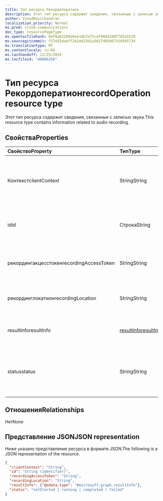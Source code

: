 ```yaml
---
title: Тип ресурса Рекордоператион
description: Этот тип ресурса содержит сведения, связанные с записью звука.
author: VinodRavichandran
localization_priority: Normal
ms.prod: cloud-communications
doc_type: resourcePageType
ms.openlocfilehash: b4f0a62204a6ee1db7e75caf9044288f705a5529
ms.sourcegitcommit: f27e81daeff242e623d1a3627405667310395734
ms.translationtype: MT
ms.contentlocale: ru-RU
ms.lasthandoff: 12/25/2019
ms.locfileid: "40866256"
---
```

# <a name="recordoperation-resource-type"></a><span data-ttu-id="0e0c2-103">Тип ресурса Рекордоператион</span><span class="sxs-lookup"><span data-stu-id="0e0c2-103">recordOperation resource type</span></span>

<span data-ttu-id="0e0c2-104">Этот тип ресурса содержит сведения, связанные с записью звука.</span><span class="sxs-lookup"><span data-stu-id="0e0c2-104">This resource type contains information related to audio recording.</span></span>

## <a name="properties"></a><span data-ttu-id="0e0c2-105">Свойства</span><span class="sxs-lookup"><span data-stu-id="0e0c2-105">Properties</span></span>

| <span data-ttu-id="0e0c2-106">Свойство</span><span class="sxs-lookup"><span data-stu-id="0e0c2-106">Property</span></span>                       | <span data-ttu-id="0e0c2-107">Тип</span><span class="sxs-lookup"><span data-stu-id="0e0c2-107">Type</span></span>                        | <span data-ttu-id="0e0c2-108">Описание</span><span class="sxs-lookup"><span data-stu-id="0e0c2-108">Description</span></span>                                                                                                                                       |
| :----------------------------- | :---------------------------| :-------------------------------------------------------------------------------------------------------------------------------------------------|
| <span data-ttu-id="0e0c2-109">Контекст</span><span class="sxs-lookup"><span data-stu-id="0e0c2-109">clientContext</span></span>                  | <span data-ttu-id="0e0c2-110">String</span><span class="sxs-lookup"><span data-stu-id="0e0c2-110">String</span></span>                      | <span data-ttu-id="0e0c2-111">Уникальная строка контекста клиента.</span><span class="sxs-lookup"><span data-stu-id="0e0c2-111">Unique Client Context string.</span></span> <span data-ttu-id="0e0c2-112">Максимальный лимит — 256 символов.</span><span class="sxs-lookup"><span data-stu-id="0e0c2-112">Max limit is 256 chars.</span></span>                                                                                                                               |
| <span data-ttu-id="0e0c2-113">id</span><span class="sxs-lookup"><span data-stu-id="0e0c2-113">id</span></span>                             | <span data-ttu-id="0e0c2-114">Строка</span><span class="sxs-lookup"><span data-stu-id="0e0c2-114">String</span></span>                      | <span data-ttu-id="0e0c2-115">Идентификатор операции сервера. Только для чтения.</span><span class="sxs-lookup"><span data-stu-id="0e0c2-115">The server operation id. Read-only.</span></span>                                                                                              |
| <span data-ttu-id="0e0c2-116">рекордингакцесстокен</span><span class="sxs-lookup"><span data-stu-id="0e0c2-116">recordingAccessToken</span></span>           | <span data-ttu-id="0e0c2-117">String</span><span class="sxs-lookup"><span data-stu-id="0e0c2-117">String</span></span>                      | <span data-ttu-id="0e0c2-118">Маркер доступа, необходимый для получения записи.</span><span class="sxs-lookup"><span data-stu-id="0e0c2-118">The access token required to retrieve the recording.</span></span>                                                                                              |
| <span data-ttu-id="0e0c2-119">рекординглокатион</span><span class="sxs-lookup"><span data-stu-id="0e0c2-119">recordingLocation</span></span>              | <span data-ttu-id="0e0c2-120">String</span><span class="sxs-lookup"><span data-stu-id="0e0c2-120">String</span></span>                      | <span data-ttu-id="0e0c2-121">Расположение, в котором находится запись.</span><span class="sxs-lookup"><span data-stu-id="0e0c2-121">The location where the recording is located.</span></span>                                                                                                      |
| <span data-ttu-id="0e0c2-122">resultInfo</span><span class="sxs-lookup"><span data-stu-id="0e0c2-122">resultInfo</span></span>                     | [<span data-ttu-id="0e0c2-123">resultInfo</span><span class="sxs-lookup"><span data-stu-id="0e0c2-123">resultInfo</span></span>](resultinfo.md) | <span data-ttu-id="0e0c2-124">Сведения о результате.</span><span class="sxs-lookup"><span data-stu-id="0e0c2-124">The result information.</span></span>  <span data-ttu-id="0e0c2-125">Только для чтения.</span><span class="sxs-lookup"><span data-stu-id="0e0c2-125">Read-only.</span></span>                                                                                              |
| <span data-ttu-id="0e0c2-126">status</span><span class="sxs-lookup"><span data-stu-id="0e0c2-126">status</span></span>                         | <span data-ttu-id="0e0c2-127">String</span><span class="sxs-lookup"><span data-stu-id="0e0c2-127">String</span></span>                      | <span data-ttu-id="0e0c2-128">Возможные значения: `notStarted`, `running`, `completed`, `failed`.</span><span class="sxs-lookup"><span data-stu-id="0e0c2-128">Possible values are: `notStarted`, `running`, `completed`, `failed`.</span></span> <span data-ttu-id="0e0c2-129">Только для чтения.</span><span class="sxs-lookup"><span data-stu-id="0e0c2-129">Read-only.</span></span>                                                |

## <a name="relationships"></a><span data-ttu-id="0e0c2-130">Отношения</span><span class="sxs-lookup"><span data-stu-id="0e0c2-130">Relationships</span></span>
<span data-ttu-id="0e0c2-131">Нет</span><span class="sxs-lookup"><span data-stu-id="0e0c2-131">None</span></span>

## <a name="json-representation"></a><span data-ttu-id="0e0c2-132">Представление JSON</span><span class="sxs-lookup"><span data-stu-id="0e0c2-132">JSON representation</span></span>

<span data-ttu-id="0e0c2-133">Ниже указано представление ресурса в формате JSON.</span><span class="sxs-lookup"><span data-stu-id="0e0c2-133">The following is a JSON representation of the resource.</span></span>

<!-- {
  "blockType": "resource",
  "optionalProperties": [

  ],
  "@odata.type": "microsoft.graph.recordOperation"
}-->
```json
{
  "clientContext": "String",
  "id": "String (identifier)",
  "recordingAccessToken": "String",
  "recordingLocation": "String",
  "resultInfo": {"@odata.type": "#microsoft.graph.resultInfo"},
  "status": "notStarted | running | completed | failed"
}
```

<!-- uuid: 8fcb5dbc-d5aa-4681-8e31-b001d5168d79
2015-10-25 14:57:30 UTC -->
<!--
{
  "type": "#page.annotation",
  "description": "recordOperation resource",
  "keywords": "",
  "section": "documentation",
  "tocPath": "",
  "suppressions": []
}
-->

